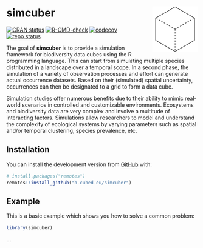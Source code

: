 
<!-- README.md is generated from README.Rmd. Please edit that file -->

# simcuber <a href="https://b-cubed-eu.github.io/simcuber/"><img src="man/figures/logo.png" align="right" height="120" alt="simcuber website"/></a>

<!-- badges: start -->

[![CRAN
status](https://www.r-pkg.org/badges/version/simcuber)](https://CRAN.R-project.org/package=simcuber)
[![R-CMD-check](https://github.com/b-cubed-eu/simcuber/actions/workflows/R-CMD-check.yaml/badge.svg)](https://github.com/b-cubed-eu/simcuber/actions/workflows/R-CMD-check.yaml)
[![codecov](https://codecov.io/gh/b-cubed-eu/simcuber/branch/main/graph/badge.svg)](https://app.codecov.io/gh/b-cubed-eu/simcuber/)
[![repo
status](https://www.repostatus.org/badges/latest/concept.svg)](https://www.repostatus.org/#concept)
<!-- badges: end -->

The goal of **simcuber** is to provide a simulation framework for
biodiversity data cubes using the R programming language. This can start
from simulating multiple species distributed in a landscape over a
temporal scope. In a second phase, the simulation of a variety of
observation processes and effort can generate actual occurrence
datasets. Based on their (simulated) spatial uncertainty, occurrences
can then be designated to a grid to form a data cube.

Simulation studies offer numerous benefits due to their ability to mimic
real-world scenarios in controlled and customizable environments.
Ecosystems and biodiversity data are very complex and involve a
multitude of interacting factors. Simulations allow researchers to model
and understand the complexity of ecological systems by varying
parameters such as spatial and/or temporal clustering, species
prevalence, etc.

## Installation

You can install the development version from
[GitHub](https://github.com/) with:

``` r
# install.packages("remotes")
remotes::install_github("b-cubed-eu/simcuber")
```

## Example

This is a basic example which shows you how to solve a common problem:

``` r
library(simcuber)
```

…
